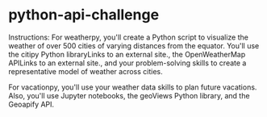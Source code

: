 # python-api-challenge
Instructions:
For weatherpy,  you'll create a Python script to visualize the weather of over 500 cities of varying distances from the equator. You'll use the citipy Python libraryLinks to an external site., the OpenWeatherMap APILinks to an external site., and your problem-solving skills to create a representative model of weather across cities.

For vacationpy, you'll use your weather data skills to plan future vacations. Also, you'll use Jupyter notebooks, the geoViews Python library, and the Geoapify API.
